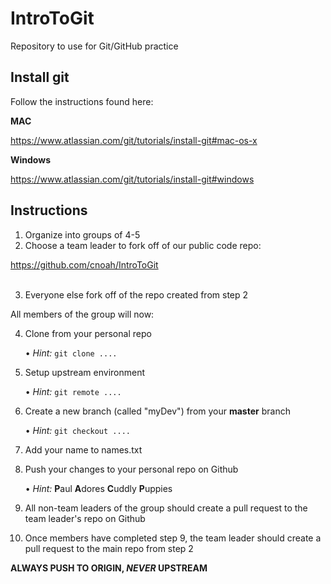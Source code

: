 # IntroToGit
Repository to use for Git/GitHub practice


## Install git

Follow the instructions found here:

**MAC**

https://www.atlassian.com/git/tutorials/install-git#mac-os-x​

**Windows**

https://www.atlassian.com/git/tutorials/install-git#windows


## Instructions

1. Organize into groups of 4-5
2. Choose a team leader to fork off of our public code repo:
	
https://github.com/cnoah/IntroToGit​	
​

3. Everyone else fork off of the repo created from step 2

All members of the group will now:

4. Clone from your personal repo

	• *Hint:* `git clone ....`

5. Setup upstream environment

	• *Hint:* `git remote ....`

6. Create a new branch (called "myDev") from your **master** branch

	• *Hint:* `git checkout ....`

7. Add your name to names.txt
8. Push your changes to your personal repo on Github
	
	• *Hint:* **P**aul **A**dores **C**uddly **P**uppies

9. All non-team leaders of the group should create a pull request to the team leader's repo on Github
10. Once members have completed step 9, the team leader should create a pull request to the main repo from step 2

**ALWAYS PUSH TO ORIGIN, _NEVER_ UPSTREAM**
